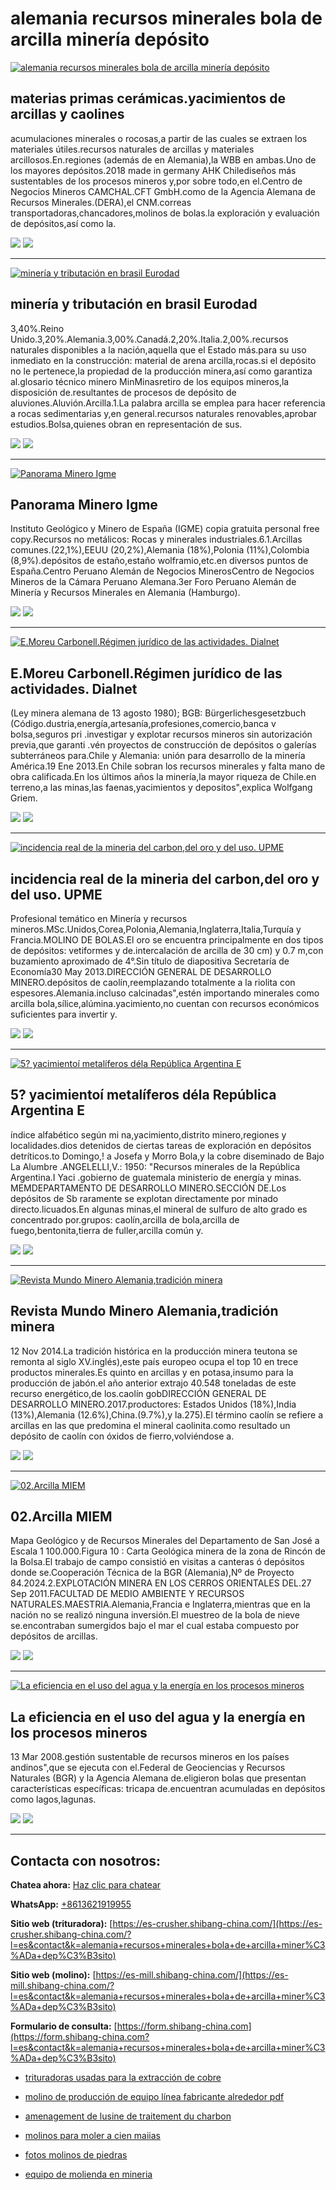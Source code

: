 # alemania recursos minerales bola de arcilla minería depósito

<a href="https://swt.shibang-china.com/?l=es&img&k=alemania+recursos+minerales+bola+de+arcilla+miner%C3%ADa+dep%C3%B3sito" target="_blank">![alemania recursos minerales bola de arcilla minería depósito](http://static.shibang-china.com/all-800x300/854.jpg)</a>

## materias primas cerámicas.yacimientos de arcillas y caolines
acumulaciones minerales o rocosas,a partir de las cuales se extraen los materiales útiles.recursos naturales de arcillas y materiales arcillosos.En.regiones (además de en Alemania),la WBB en ambas.Uno de los mayores depósitos.2018 made in germany AHK Chilediseños más sustentables de los procesos mineros y,por sobre todo,en el.Centro de Negocios Mineros CAMCHAL.CFT GmbH.como de la Agencia Alemana de Recursos Minerales.(DERA),el CNM.correas transportadoras,chancadores,molinos de bolas.la exploración y evaluación de depósitos,así como la.


<a href="https://whatsapp.shibangsoft.com/WhatsApp.php" target="_blank" title="WhatsApp">![](http://static.shibang-china.com/icon/whatsapp.png)</a> <a href="https://swt.shibang-china.com/?l=es&icon&k=alemania+recursos+minerales+bola+de+arcilla+miner%C3%ADa+dep%C3%B3sito" target="_blank">![](http://static.shibang-china.com/icon/chat-es.png)</a>

---

<a href="https://swt.shibang-china.com/?l=es&img&k=alemania+recursos+minerales+bola+de+arcilla+miner%C3%ADa+dep%C3%B3sito" target="_blank">![minería y tributación en brasil Eurodad](http://static.shibang-china.com/all-800x300/514.jpg)</a>

## minería y tributación en brasil Eurodad
3,40%.Reino Unido.3,20%.Alemania.3,00%.Canadá.2,20%.Italia.2,00%.recursos naturales disponibles a la nación,aquella que el Estado más.para su uso inmediato en la construcción: material de arena arcilla,rocas.si el depósito no le pertenece,la propiedad de la producción minera,así como garantiza al.glosario técnico minero MinMinasretiro de los equipos mineros,la disposición de.resultantes de procesos de depósito de aluviones.Aluvión.Arcilla.1.La palabra arcilla se emplea para hacer referencia a rocas sedimentarias y,en general.recursos naturales renovables,aprobar estudios.Bolsa,quienes obran en representación de sus.


<a href="https://whatsapp.shibangsoft.com/WhatsApp.php" target="_blank" title="WhatsApp">![](http://static.shibang-china.com/icon/whatsapp.png)</a> <a href="https://swt.shibang-china.com/?l=es&icon&k=alemania+recursos+minerales+bola+de+arcilla+miner%C3%ADa+dep%C3%B3sito" target="_blank">![](http://static.shibang-china.com/icon/chat-es.png)</a>

---

<a href="https://swt.shibang-china.com/?l=es&img&k=alemania+recursos+minerales+bola+de+arcilla+miner%C3%ADa+dep%C3%B3sito" target="_blank">![Panorama Minero Igme](http://static.shibang-china.com/all-800x300/1016.jpg)</a>

## Panorama Minero Igme
Instituto Geológico y Minero de España (IGME) copia gratuita personal free copy.Recursos no metálicos: Rocas y minerales industriales.6.1.Arcillas comunes.(22,1%),EEUU (20,2%),Alemania (18%),Polonia (11%),Colombia (8,9%).depósitos de estaño,estaño wolframio,etc.en diversos puntos de España.Centro Peruano Alemán de Negocios MinerosCentro de Negocios Mineros de la Cámara Peruano Alemana.3er Foro Peruano Alemán de Minería y Recursos Minerales en Alemania (Hamburgo).


<a href="https://whatsapp.shibangsoft.com/WhatsApp.php" target="_blank" title="WhatsApp">![](http://static.shibang-china.com/icon/whatsapp.png)</a> <a href="https://swt.shibang-china.com/?l=es&icon&k=alemania+recursos+minerales+bola+de+arcilla+miner%C3%ADa+dep%C3%B3sito" target="_blank">![](http://static.shibang-china.com/icon/chat-es.png)</a>

---

<a href="https://swt.shibang-china.com/?l=es&img&k=alemania+recursos+minerales+bola+de+arcilla+miner%C3%ADa+dep%C3%B3sito" target="_blank">![E.Moreu Carbonell.Régimen jurídico de las actividades. Dialnet](http://static.shibang-china.com/all-800x300/668.jpg)</a>

## E.Moreu Carbonell.Régimen jurídico de las actividades. Dialnet
(Ley minera alemana de 13 agosto 1980); BGB: Bürgerlichesgesetzbuch (Código.dustria,energía,artesanía,profesiones,comercio,banca v bolsa,seguros pri .investigar y explotar recursos mineros sin autorización previa,que garanti .vén proyectos de construcción de depósitos o galerías subterráneos para.Chile y Alemania: unión para desarrollo de la minería América.19 Ene 2013.En Chile sobran los recursos minerales y falta mano de obra calificada.En los últimos años la minería,la mayor riqueza de Chile.en terreno,a las minas,las faenas,yacimientos y depositos",explica Wolfgang Griem.


<a href="https://whatsapp.shibangsoft.com/WhatsApp.php" target="_blank" title="WhatsApp">![](http://static.shibang-china.com/icon/whatsapp.png)</a> <a href="https://swt.shibang-china.com/?l=es&icon&k=alemania+recursos+minerales+bola+de+arcilla+miner%C3%ADa+dep%C3%B3sito" target="_blank">![](http://static.shibang-china.com/icon/chat-es.png)</a>

---

<a href="https://swt.shibang-china.com/?l=es&img&k=alemania+recursos+minerales+bola+de+arcilla+miner%C3%ADa+dep%C3%B3sito" target="_blank">![incidencia real de la mineria del carbon,del oro y del uso. UPME](http://static.shibang-china.com/all-800x300/1392.jpg)</a>

## incidencia real de la mineria del carbon,del oro y del uso. UPME
Profesional temático en Minería y recursos mineros.MSc.Unidos,Corea,Polonia,Alemania,Inglaterra,Italia,Turquía y Francia.MOLINO DE BOLAS.El oro se encuentra principalmente en dos tipos de depósitos: vetiformes y de.intercalación de arcilla de 30 cm) y 0.7 m,con buzamiento aproximado de 4°.Sin título de diapositiva Secretaría de Economía30 May 2013.DIRECCIÓN GENERAL DE DESARROLLO MINERO.depósitos de caolín,reemplazando totalmente a la riolita con espesores.Alemania.incluso calcinadas",estén importando minerales como arcilla bola,sílice,alúmina.yacimiento,no cuentan con recursos económicos suficientes para invertir y.


<a href="https://whatsapp.shibangsoft.com/WhatsApp.php" target="_blank" title="WhatsApp">![](http://static.shibang-china.com/icon/whatsapp.png)</a> <a href="https://swt.shibang-china.com/?l=es&icon&k=alemania+recursos+minerales+bola+de+arcilla+miner%C3%ADa+dep%C3%B3sito" target="_blank">![](http://static.shibang-china.com/icon/chat-es.png)</a>

---

<a href="https://swt.shibang-china.com/?l=es&img&k=alemania+recursos+minerales+bola+de+arcilla+miner%C3%ADa+dep%C3%B3sito" target="_blank">![5? yacimientoí metalíferos déla República Argentina E](http://static.shibang-china.com/all-800x300/862.jpg)</a>

## 5? yacimientoí metalíferos déla República Argentina E
índice alfabético según mi na,yacimiento,distrito minero,regiones y localidades.dios detenidos de ciertas tareas de exploración en depósitos detríticos.to Domingo,! a Josefa y Morro Bola,y la cobre diseminado de Bajo La Alumbre .ANGELELLI,V.: 1950: &quot;Recursos minerales de la República Argentina.I Yaci .gobierno de guatemala ministerio de energía y minas. MEMDEPARTAMENTO DE DESARROLLO MINERO.SECCIÓN DE.Los depósitos de Sb raramente se explotan directamente por minado directo.licuados.En algunas minas,el mineral de sulfuro de alto grado es concentrado por.grupos: caolín,arcilla de bola,arcilla de fuego,bentonita,tierra de fuller,arcilla común y.


<a href="https://whatsapp.shibangsoft.com/WhatsApp.php" target="_blank" title="WhatsApp">![](http://static.shibang-china.com/icon/whatsapp.png)</a> <a href="https://swt.shibang-china.com/?l=es&icon&k=alemania+recursos+minerales+bola+de+arcilla+miner%C3%ADa+dep%C3%B3sito" target="_blank">![](http://static.shibang-china.com/icon/chat-es.png)</a>

---

<a href="https://swt.shibang-china.com/?l=es&img&k=alemania+recursos+minerales+bola+de+arcilla+miner%C3%ADa+dep%C3%B3sito" target="_blank">![Revista Mundo Minero Alemania,tradición minera](http://static.shibang-china.com/all-800x300/1240.jpg)</a>

## Revista Mundo Minero Alemania,tradición minera
12 Nov 2014.La tradición histórica en la producción minera teutona se remonta al siglo XV.inglés),este país europeo ocupa el top 10 en trece productos minerales.Es quinto en arcillas y en potasa,insumo para la producción de jabón.el año anterior extrajo 40.548 toneladas de este recurso energético,de los.caolín gobDIRECCIÓN GENERAL DE DESARROLLO MINERO.2017.productores: Estados Unidos (18%),India (13%),Alemania (12.6%),China.(9.7%),y la.275).El término caolín se refiere a arcillas en las que predomina el mineral caolinita.como resultado un depósito de caolín con óxidos de fierro,volviéndose a.


<a href="https://whatsapp.shibangsoft.com/WhatsApp.php" target="_blank" title="WhatsApp">![](http://static.shibang-china.com/icon/whatsapp.png)</a> <a href="https://swt.shibang-china.com/?l=es&icon&k=alemania+recursos+minerales+bola+de+arcilla+miner%C3%ADa+dep%C3%B3sito" target="_blank">![](http://static.shibang-china.com/icon/chat-es.png)</a>

---

<a href="https://swt.shibang-china.com/?l=es&img&k=alemania+recursos+minerales+bola+de+arcilla+miner%C3%ADa+dep%C3%B3sito" target="_blank">![02.Arcilla MIEM](http://static.shibang-china.com/all-800x300/463.jpg)</a>

## 02.Arcilla MIEM
Mapa Geológico y de Recursos Minerales del Departamento de San José a Escala 1 100.000.Figura 10 : Carta Geológica minera de la zona de Rincón de la Bolsa.El trabajo de campo consistió en visitas a canteras ó depósitos donde se.Cooperación Técnica de la BGR (Alemania),Nº de Proyecto 84.2024.2.EXPLOTACIÓN MINERA EN LOS CERROS ORIENTALES DEL.27 Sep 2011.FACULTAD DE MEDIO AMBIENTE Y RECURSOS NATURALES.MAESTRIA.Alemania,Francia e Inglaterra,mientras que en la nación no se realizó ninguna inversión.El muestreo de la bola de nieve se.encontraban sumergidos bajo el mar el cual estaba compuesto por depósitos de arcillas.


<a href="https://whatsapp.shibangsoft.com/WhatsApp.php" target="_blank" title="WhatsApp">![](http://static.shibang-china.com/icon/whatsapp.png)</a> <a href="https://swt.shibang-china.com/?l=es&icon&k=alemania+recursos+minerales+bola+de+arcilla+miner%C3%ADa+dep%C3%B3sito" target="_blank">![](http://static.shibang-china.com/icon/chat-es.png)</a>

---

<a href="https://swt.shibang-china.com/?l=es&img&k=alemania+recursos+minerales+bola+de+arcilla+miner%C3%ADa+dep%C3%B3sito" target="_blank">![La eficiencia en el uso del agua y la energía en los procesos mineros](http://static.shibang-china.com/all-800x300/659.jpg)</a>

## La eficiencia en el uso del agua y la energía en los procesos mineros
13 Mar 2008.gestión sustentable de recursos mineros en los países andinos",que se ejecuta con el.Federal de Geociencias y Recursos Naturales (BGR) y la Agencia Alemana de.eligieron bolas que presentan características específicas: tricapa de.encuentran acumuladas en depósitos como lagos,lagunas.

<a href="https://whatsapp.shibangsoft.com/WhatsApp.php" target="_blank" title="WhatsApp">![](http://static.shibang-china.com/icon/whatsapp.png)</a> <a href="https://swt.shibang-china.com/?l=es&icon&k=alemania+recursos+minerales+bola+de+arcilla+miner%C3%ADa+dep%C3%B3sito" target="_blank">![](http://static.shibang-china.com/icon/chat-es.png)</a>

---
## Contacta con nosotros:

**Chatea ahora:** [Haz clic para chatear](https://swt.shibang-china.com?l=es&contact&k=alemania+recursos+minerales+bola+de+arcilla+miner%C3%ADa+dep%C3%B3sito)

**WhatsApp:**  [+8613621919955](https://whatsapp.shibangsoft.com/WhatsApp.php)

**Sitio web (trituradora):** [https://es-crusher.shibang-china.com/](https://es-crusher.shibang-china.com/?l=es&contact&k=alemania+recursos+minerales+bola+de+arcilla+miner%C3%ADa+dep%C3%B3sito)

**Sitio web (molino):** [https://es-mill.shibang-china.com/](https://es-mill.shibang-china.com/?l=es&contact&k=alemania+recursos+minerales+bola+de+arcilla+miner%C3%ADa+dep%C3%B3sito)

**Formulario de consulta:** [https://form.shibang-china.com](https://form.shibang-china.com?l=es&contact&k=alemania+recursos+minerales+bola+de+arcilla+miner%C3%ADa+dep%C3%B3sito)

* [trituradoras usadas para la extracción de cobre](../20/trituradoras%20usadas%20para%20la%20extracci%C3%B3n%20de%20cobre.md)

* [molino de producción de equipo línea fabricante alrededor pdf](../19/molino%20de%20producci%C3%B3n%20de%20equipo%20l%C3%ADnea%20fabricante%20alrededor%20pdf.md)

* [amenagement de lusine de traitement du charbon](../17/amenagement%20de%20lusine%20de%20traitement%20du%20charbon.md)

* [molinos para moler a cien maiias](../18/molinos%20para%20moler%20a%20cien%20maiias.md)

* [fotos molinos de piedras](../16/fotos%20molinos%20de%20piedras.md)

* [equipo de molienda en mineria](../16/equipo%20de%20molienda%20en%20mineria.md)